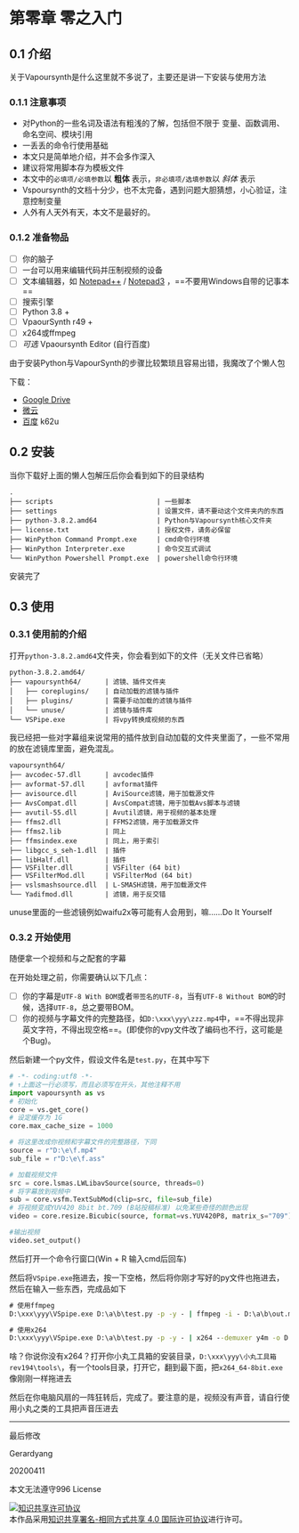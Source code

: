 # 第零章 零之入门

<!-- toc -->

## 0.1 介绍

关于Vapoursynth是什么这里就不多说了，主要还是讲一下安装与使用方法

### 0.1.1 注意事项

 - 对Python的一些名词及语法有粗浅的了解，包括但不限于 变量、函数调用、命名空间、模块引用
 - 一丢丢的命令行使用基础
 - 本文只是简单地介绍，并不会多作深入
 - 建议将常用脚本存为模板文件
 - 本文中的`必填项/必填参数`以 **粗体** 表示，`非必填项/选填参数`以 *斜体* 表示
 - Vspoursynth的文档十分少，也不太完备，遇到问题大胆猜想，小心验证，注意控制变量
 - 人外有人天外有天，本文不是最好的。

### 0.1.2 准备物品
 - [ ] 你的脑子
 - [ ] 一台可以用来编辑代码并压制视频的设备
 - [ ] 文本编辑器，如 [Notepad++](https://notepad-plus-plus.org/) / [Notepad3](https://www.rizonesoft.com/downloads/notepad3/) ，==不要用Windows自带的记事本==
 - [ ] 搜索引擎
 - [ ] Python 3.8 +
 - [ ] VpaourSynth r49 +
 - [ ] x264或ffmpeg
 - [ ] *可选* Vpaoursynth Editor (自行百度)

由于安装Python与VapourSynth的步骤比较繁琐且容易出错，我魔改了个懒人包

下载：
 - [Google Drive](https://drive.google.com/open?id=1sLTF5cjP5PTsligmYVWnKJqSjxXQzxls)
 - [微云](https://share.weiyun.com/5PyzHDP)
 - [百度](https://pan.baidu.com/s/1XgKSOo-gfmDCkr_s0J9A2w) k62u

## 0.2 安装

当你下载好上面的懒人包解压后你会看到如下的目录结构
```text
.
├── scripts                          | 一些脚本
├── settings                         | 设置文件，请不要动这个文件夹内的东西
├── python-3.8.2.amd64               | Python与Vapoursynth核心文件夹
├── license.txt                      | 授权文件，请务必保留
├── WinPython Command Prompt.exe     | cmd命令行环境
├── WinPython Interpreter.exe        | 命令交互式调试
└── WinPython Powershell Prompt.exe  | powershell命令行环境
```

安装完了

## 0.3 使用

### 0.3.1 使用前的介绍

打开`python-3.8.2.amd64`文件夹，你会看到如下的文件（无关文件已省略）

```text
python-3.8.2.amd64/
├── vapoursynth64/      | 滤镜、插件文件夹
│   ├── coreplugins/    | 自动加载的滤镜与插件
│   ├── plugins/        | 需要手动加载的滤镜与插件
│   └── unuse/          | 滤镜与插件库
└── VSPipe.exe          | 将vpy转换成视频的东西
```

我已经把一些对字幕组来说常用的插件放到自动加载的文件夹里面了，一些不常用的放在滤镜库里面，避免混乱。

```text
vapoursynth64/  
├── avcodec-57.dll      | avcodec插件
├── avformat-57.dll     | avformat插件
├── avisource.dll       | AviSource滤镜，用于加载源文件
├── AvsCompat.dll       | AvsCompat滤镜，用于加载Avs脚本与滤镜
├── avutil-55.dll       | Avutil滤镜，用于视频的基本处理
├── ffms2.dll           | FFMS2滤镜，用于加载源文件
├── ffms2.lib           | 同上
├── ffmsindex.exe       | 同上，用于索引
├── libgcc_s_seh-1.dll  | 插件
├── libHalf.dll         | 插件
├── VSFilter.dll        | VSFilter (64 bit)
├── VSFilterMod.dll     | VSFilterMod (64 bit)
├── vslsmashsource.dll  | L-SMASH滤镜，用于加载源文件
└── Yadifmod.dll        | 滤镜，用于反交错
```

unuse里面的一些滤镜例如waifu2x等可能有人会用到，嘛……Do It Yourself

### 0.3.2 开始使用

随便拿一个视频和与之配套的字幕

在开始处理之前，你需要确认以下几点：
 - [ ] 你的字幕是`UTF-8 With BOM`或者`带签名的UTF-8`，当有`UTF-8 Without BOM`的时候，选择`UTF-8`，总之要带BOM。
 - [ ] 你的视频与字幕文件的完整路径，如`D:\xxx\yyy\zzz.mp4`中，==不得出现非英文字符，不得出现空格==。(即使你的vpy文件改了编码也不行，这可能是个Bug)。

然后新建一个py文件，假设文件名是`test.py`，在其中写下


```python
# -*- coding:utf8 -*-
# ↑上面这一行必须写，而且必须写在开头，其他注释不用
import vapoursynth as vs
# 初始化
core = vs.get_core()
# 设定缓存为 1G
core.max_cache_size = 1000

# 将这里改成你视频和字幕文件的完整路径，下同
source = r"D:\e\f.mp4"
sub_file = r"D:\e\f.ass"

# 加载视频文件
src = core.lsmas.LWLibavSource(source, threads=0)
# 将字幕放到视频中
sub = core.vsfm.TextSubMod(clip=src, file=sub_file)
# 将视频变成YUV420 8bit bt.709 (B站投稿标准) 以免某些奇怪的颜色出现
video = core.resize.Bicubic(source, format=vs.YUV420P8, matrix_s="709")

#输出视频
video.set_output()
```

然后打开一个命令行窗口(Win + R 输入cmd后回车)

然后将`VSpipe.exe`拖进去，按一下空格，然后将你刚才写好的py文件也拖进去，然后在输入一些东西，完成品如下

```cmd
# 使用ffmpeg
D:\xxx\yyy\VSpipe.exe D:\a\b\test.py -p -y - | ffmpeg -i - D:\a\b\out.mp4

# 使用x264
D:\xxx\yyy\VSpipe.exe D:\a\b\test.py -p -y - | x264 --demuxer y4m -o D:\a\b\out.mp4 -
```

啥？你说你没有x264？打开你小丸工具箱的安装目录，`D:\xxx\yyy\小丸工具箱rev194\tools\`，有一个tools目录，打开它，翻到最下面，把`x264_64-8bit.exe`像刚刚一样拖进去

然后在你电脑风扇的一阵狂转后，完成了。要注意的是，视频没有声音，请自行使用小丸之类的工具把声音压进去


---
最后修改

Gerardyang

20200411

本文无法遵守996 License

<a rel="license" href="https://creativecommons.org/licenses/by-sa/4.0/"><img alt="知识共享许可协议" style="border-width:0" src="https://i.creativecommons.org/l/by-sa/4.0/88x31.png" /></a><br />本作品采用<a rel="license" href="http://creativecommons.org/licenses/by-sa/4.0/">知识共享署名-相同方式共享 4.0 国际许可协议</a>进行许可。